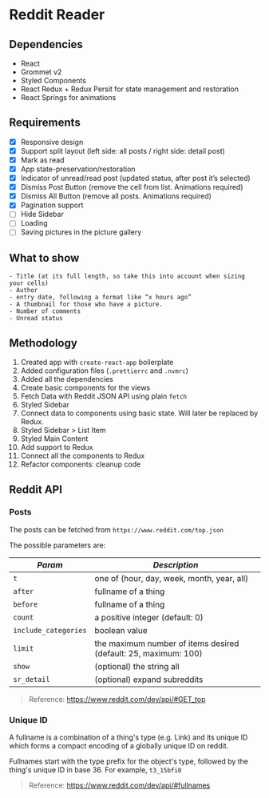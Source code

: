# Reddit Reader

## Dependencies

- React
- Grommet v2
- Styled Components
- React Redux + Redux Persit for state management and restoration
- React Springs for animations

## Requirements

- [x] Responsive design
- [x] Support split layout (left side: all posts / right side: detail post)
- [x] Mark as read
- [x] App state-preservation/restoration
- [x] Indicator of unread/read post (updated status, after post it’s selected)
- [x] Dismiss Post Button (remove the cell from list. Animations required)
- [x] Dismiss All Button (remove all posts. Animations required)
- [x] Pagination support
- [ ] Hide Sidebar
- [ ] Loading
- [ ] Saving pictures in the picture gallery

## What to show

```
- Title (at its full length, so take this into account when sizing your cells)
- Author
- entry date, following a format like “x hours ago” 
- A thumbnail for those who have a picture.
- Number of comments
- Unread status
```

## Methodology

1. Created app with `create-react-app` boilerplate
2. Added configuration files (`.prettierrc` and `.nvmrc`)
3. Added all the dependencies
4. Create basic components for the views
5. Fetch Data with Reddit JSON API using plain `fetch`
6. Styled Sidebar
7. Connect data to components using basic state. Will later be replaced by Redux.
8. Styled Sidebar > List Item
9. Styled Main Content 
10. Add support to Redux
11. Connect all the components to Redux
12. Refactor components: cleanup code

## Reddit API

### Posts

The posts can be fetched from `https://www.reddit.com/top.json`

The possible parameters are:

| *Param*              | *Description*                                                   |
| -------------------- | --------------------------------------------------------------- |
| `t`                  | one of (hour, day, week, month, year, all)                      |
| `after`              | fullname of a thing                                             |
| `before`             | fullname of a thing                                             |
| `count`              | a positive integer (default: 0)                                 |
| `include_categories` | boolean value                                                   |
| `limit`              | the maximum number of items desired (default: 25, maximum: 100) |
| `show`               | (optional) the string all                                       |
| `sr_detail`          | (optional) expand subreddits                                    |

> Reference: https://www.reddit.com/dev/api/#GET_top

### Unique ID

A fullname is a combination of a thing's type (e.g. Link) and its unique ID which forms a compact encoding of a globally unique ID on reddit.

Fullnames start with the type prefix for the object's type, followed by the thing's unique ID in base 36. For example, `t3_15bfi0`

> Reference: https://www.reddit.com/dev/api/#fullnames

